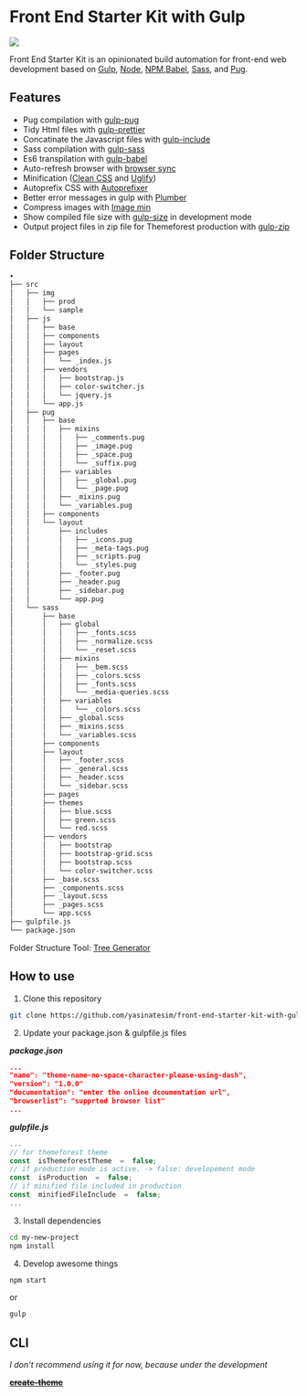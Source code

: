# Front End Starter Kit with Gulp

![](https://camo.githubusercontent.com/3f169896acba409b28ba2f618e5cb96081f6116b/68747470733a2f2f7777772e796173696e617465732e636f6d2f66726f6e74656e642d737461727465722d6b69742d776974682d67756c702e6a7067)

Front End Starter Kit is an opinionated build automation for front-end web development based on [Gulp](http://gulpjs.com/), [Node](https://nodejs.org/), [NPM](https://www.npmjs.com/),[Babel](https://babeljs.io/), [Sass](http://sass-lang.com/), and [Pug](https://pugjs.org/).

## Features

- Pug compilation with [gulp-pug](https://www.npmjs.com/package/gulp-pug)
- Tidy Html files with [gulp-prettier](https://www.npmjs.com/package/gulp-prettier)
- Concatinate the Javascript files with [gulp-include](https://www.npmjs.com/package/gulp-include)
- Sass compilation with [gulp-sass](https://www.npmjs.com/package/gulp-sass)
- Es6 transpilation with [gulp-babel](https://www.npmjs.com/package/gulp-babel)
- Auto-refresh browser with [browser sync](https://www.npmjs.com/package/browser-sync)
- Minification ([Clean CSS](https://www.npmjs.com/package/gulp-clean-css) and [Uglify](https://www.npmjs.com/package/gulp-uglify))
- Autoprefix CSS with [Autoprefixer](https://www.npmjs.com/package/gulp-autoprefixer)
- Better error messages in gulp with [Plumber](https://www.npmjs.com/package/gulp-plumber)
- Compress images with [Image min](https://www.npmjs.com/package/gulp-imagemin)
- Show compiled file size with [gulp-size](https://www.npmjs.com/package/gulp-size) in development mode
- Output project files in zip file for Themeforest production with [gulp-zip](https://www.npmjs.com/package/gulp-zip)

## Folder Structure

```bash
•
├── src
│   ├── img
│   │   ├── prod
│   │   └── sample
│   ├── js
│   │   ├── base
│   │   ├── components
│   │   ├── layout
│   │   ├── pages
│   │   │   └── _index.js
│   │   ├── vendors
│   │   │   ├── bootstrap.js
│   │   │   ├── color-switcher.js
│   │   │   └── jquery.js
│   │   └── app.js
│   ├── pug
│   │   ├── base
│   │   │   ├── mixins
│   │   │   │   ├── _comments.pug
│   │   │   │   ├── _image.pug
│   │   │   │   ├── _space.pug
│   │   │   │   └── _suffix.pug
│   │   │   ├── variables
│   │   │   │   ├── _global.pug
│   │   │   │   └── _page.pug
│   │   │   ├── _mixins.pug
│   │   │   └── _variables.pug
│   │   ├── components
│   │   └── layout
│   │       ├── includes
│   │       │   ├── _icons.pug
│   │       │   ├── _meta-tags.pug
│   │       │   ├── _scripts.pug
│   │       │   └── _styles.pug
│   │       ├── _footer.pug
│   │       ├── _header.pug
│   │       ├── _sidebar.pug
│   │       └── app.pug
│   └── sass
│       ├── base
│       │   ├── global
│       │   │   ├── _fonts.scss
│       │   │   ├── _normalize.scss
│       │   │   └── _reset.scss
│       │   ├── mixins
│       │   │   ├── _bem.scss
│       │   │   ├── _colors.scss
│       │   │   ├── _fonts.scss
│       │   │   └── _media-queries.scss
│       │   ├── variables
│       │   │   └── _colors.scss
│       │   ├── _global.scss
│       │   ├── _mixins.scss
│       │   └── _variables.scss
│       ├── components
│       ├── layout
│       │   ├── _footer.scss
│       │   ├── _general.scss
│       │   ├── _header.scss
│       │   └── _sidebar.scss
│       ├── pages
│       ├── themes
│       │   ├── blue.scss
│       │   ├── green.scss
│       │   └── red.scss
│       ├── vendors
│       │   ├── bootstrap
│       │   ├── bootstrap-grid.scss
│       │   ├── bootstrap.scss
│       │   └── color-switcher.scss
│       ├── _base.scss
│       ├── _components.scss
│       ├── _layout.scss
│       ├── _pages.scss
│       └── app.scss
├── gulpfile.js
└── package.json
```

Folder Structure Tool: [Tree Generator](https://github.com/x3ro/tree-generator)

## How to use

1. Clone this repository

```bash
git clone https://github.com/yasinatesim/front-end-starter-kit-with-gulp.git
```

2. Update your package.json & gulpfile.js files

**_package.json_**

```json
...
"name": "theme-name-no-space-character-please-using-dash",
"version": "1.0.0"
"documentation": "enter the online dcoumentation url",
"browserlist": "supprted browser list"
...
```

**_gulpfile.js_**

```javascript
...
// for themeforest theme
const  isThemeforestTheme  =  false;
// if production mode is active. -> false: developement mode
const  isProduction  =  false;
// if minified file included in production
const  minifiedFileInclude  =  false;
...
```

3.  Install dependencies

```bash
cd my-new-project
npm install
```

4. Develop awesome things

```bash
npm start
```

or

```bash
gulp
```

## CLI

*I don't recommend using it for now, because under the development*

~~**[create-theme](https://www.npmjs.com/package/create-theme)**~~
